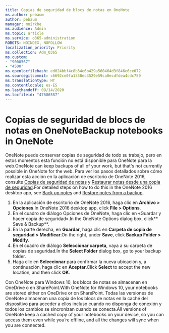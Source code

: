 ```yaml
---
title: Copias de seguridad de blocs de notas en OneNote
ms.author: pebaum
author: pebaum
manager: mnirkhe
ms.audience: Admin
ms.topic: article
ms.service: o365-administration
ROBOTS: NOINDEX, NOFOLLOW
localization_priority: Priority
ms.collection: Adm_O365
ms.custom:
- "9000567"
- "4500"
ms.openlocfilehash: ed024bbf4c8b34e6b429a560464d3f846e6ce072
ms.sourcegitcommit: c6692ce0fa1358ec3529e59ca0ecdfdea4cdc759
ms.translationtype: HT
ms.contentlocale: es-ES
ms.lasthandoff: 09/14/2020
ms.locfileid: "47686587"
---
```

# <a name="backup-notebooks-in-onenote"></a><span data-ttu-id="4a03d-102">Copias de seguridad de blocs de notas en OneNote</span><span class="sxs-lookup"><span data-stu-id="4a03d-102">Backup notebooks in OneNote</span></span>

<span data-ttu-id="4a03d-103">OneNote puede conservar copias de seguridad de todo su trabajo, pero en estos momentos esta función no está disponible para OneNote para la web.</span><span class="sxs-lookup"><span data-stu-id="4a03d-103">OneNote can keep backups of all of your work, but that's not currently possible in OneNote for the web.</span></span> <span data-ttu-id="4a03d-104">Para ver los pasos detallados sobre cómo realizar esta acción en la aplicación de escritorio de OneNote 2016, consulte [Copias de seguridad de notas](https://support.office.com/article/back-up-notes-f58b34b0-611d-435e-87fa-7942a1767af4#id0eaabaaa=2016,_2013,_2010) y [Restaurar notas desde una copia de seguridad](https://support.microsoft.com/office/5daf9cb0-6769-4998-a5de-f044fdd0d831).</span><span class="sxs-lookup"><span data-stu-id="4a03d-104">For detailed steps on how to do this in the OneNote 2016 desktop app, see [Back up notes](https://support.office.com/article/back-up-notes-f58b34b0-611d-435e-87fa-7942a1767af4#id0eaabaaa=2016,_2013,_2010) and [Restore notes from a backup](https://support.microsoft.com/office/5daf9cb0-6769-4998-a5de-f044fdd0d831).</span></span>

1. <span data-ttu-id="4a03d-105">En la aplicación de escritorio de OneNote 2016, haga clic en **Archivo > Opciones**.</span><span class="sxs-lookup"><span data-stu-id="4a03d-105">In OneNote 2016 desktop app, click **File > Options**.</span></span>
2. <span data-ttu-id="4a03d-106">En el cuadro de diálogo Opciones de OneNote, haga clic en «Guardar y hacer copia de seguridad».</span><span class="sxs-lookup"><span data-stu-id="4a03d-106">In the OneNote Options dialog box, click\*\* Save & Backup\*\*.</span></span>
3. <span data-ttu-id="4a03d-107">En la parte derecha, en **Guardar**, haga clic en **Carpeta de copia de seguridad > Modificar**.</span><span class="sxs-lookup"><span data-stu-id="4a03d-107">On the right, under **Save**, click **Backup Folder > Modify**.</span></span>
4. <span data-ttu-id="4a03d-108">En el cuadro de diálogo **Seleccionar carpeta**, vaya a su carpeta de copias de seguridad.</span><span class="sxs-lookup"><span data-stu-id="4a03d-108">In the **Select Folder** dialog box, go to your backup folder.</span></span>
5. <span data-ttu-id="4a03d-109">Haga clic en **Seleccionar** para confirmar la nueva ubicación y, a continuación, haga clic en **Aceptar**.</span><span class="sxs-lookup"><span data-stu-id="4a03d-109">Click **Select** to accept the new location, and then click **OK**.</span></span>

<span data-ttu-id="4a03d-110">Con OneNote para Windows 10, los blocs de notas se almacenan en OneDrive o en SharePoint.</span><span class="sxs-lookup"><span data-stu-id="4a03d-110">With OneNote for Windows 10, your notebooks are stored either on OneDrive or on SharePoint.</span></span> <span data-ttu-id="4a03d-111">Todas las versiones de OneNote almacenan una copia de los blocs de notas en la caché del dispositivo para acceder a ellos incluso cuando no disponga de conexión y todos los cambios se sincronizan cuando se conecta.</span><span class="sxs-lookup"><span data-stu-id="4a03d-111">All versions of OneNote keep a cached copy of your notebooks on your device, so you can access them even while you’re offline, and all the changes will sync when you are connected.</span></span>
